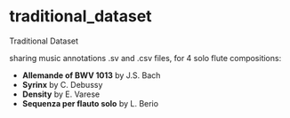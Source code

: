 # traditional_dataset
Traditional Dataset

sharing music annotations .sv and .csv files, for 4 solo flute compositions:
- __Allemande of BWV 1013__ by J.S. Bach 
- __Syrinx__ by C. Debussy
- __Density__ by E. Varese
- __Sequenza per flauto solo__ by L. Berio
